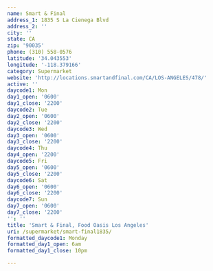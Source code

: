 ```yaml
---
name: Smart & Final
address_1: 1835 S La Cienega Blvd
address_2: ''
city: ''
state: CA
zip: '90035'
phone: (310) 558-0576
latitude: '34.043553'
longitude: '-118.379166'
category: Supermarket
website: 'http://locations.smartandfinal.com/CA/LOS-ANGELES/478/'
active: ''
daycode1: Mon
day1_open: '0600'
day1_close: '2200'
daycode2: Tue
day2_open: '0600'
day2_close: '2200'
daycode3: Wed
day3_open: '0600'
day3_close: '2200'
daycode4: Thu
day4_open: '2200'
daycode5: Fri
day5_open: '0600'
day5_close: '2200'
daycode6: Sat
day6_open: '0600'
day6_close: '2200'
daycode7: Sun
day7_open: '0600'
day7_close: '2200'
'': ''
title: 'Smart & Final, Food Oasis Los Angeles'
uri: /supermarket/smart-final1835/
formatted_daycode1: Monday
formatted_day1_open: 6am
formatted_day1_close: 10pm

---
```

